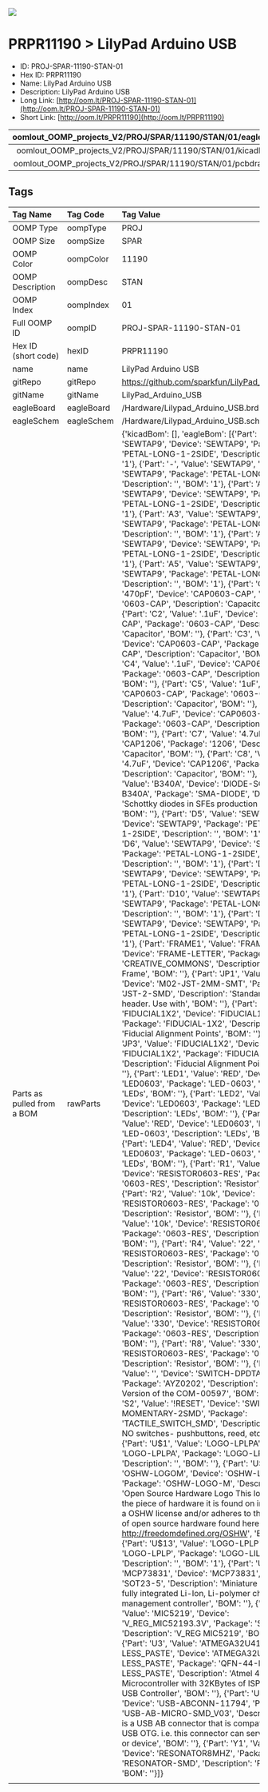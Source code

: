 


  
![][im]
# PRPR11190 > LilyPad Arduino USB

- ID: PROJ-SPAR-11190-STAN-01
- Hex ID: PRPR11190
- Name: LilyPad Arduino USB
- Description: LilyPad Arduino USB
- Long Link: [http://oom.lt/PROJ-SPAR-11190-STAN-01](http://oom.lt/PROJ-SPAR-11190-STAN-01)
- Short Link: [http://oom.lt/PRPR11190](http://oom.lt/PRPR11190)
  

|oomlout_OOMP_projects_V2/PROJ/SPAR/11190/STAN/01/eagleImage.png|oomlout_OOMP_projects_V2/PROJ/SPAR/11190/STAN/01/eagleSchemImage.png|oomlout_OOMP_projects_V2/PROJ/SPAR/11190/STAN/01/kicadPcb3dFront.png|oomlout_OOMP_projects_V2/PROJ/SPAR/11190/STAN/01/kicadPcb3dBack.png|
| :---: | :---: | :---: | :---: |
|oomlout_OOMP_projects_V2/PROJ/SPAR/11190/STAN/01/kicadPcb3d.png|oomlout_OOMP_projects_V2/PROJ/SPAR/11190/STAN/01/bomBack.png|oomlout_OOMP_projects_V2/PROJ/SPAR/11190/STAN/01/bomFront.png|oomlout_OOMP_projects_V2/PROJ/SPAR/11190/STAN/01/pcbdraw.svg|
|oomlout_OOMP_projects_V2/PROJ/SPAR/11190/STAN/01/pcbdrawBack.svg||||

## Tags
  

|Tag Name|Tag Code|Tag Value|
| :--- | :--- | :--- |
|OOMP Type|oompType|PROJ|
|OOMP Size|oompSize|SPAR|
|OOMP Color|oompColor|11190|
|OOMP Description|oompDesc|STAN|
|OOMP Index|oompIndex|01|
|Full OOMP ID|oompID|PROJ-SPAR-11190-STAN-01|
|Hex ID (short code)|hexID|PRPR11190|
|name|name|LilyPad Arduino USB|
|gitRepo|gitRepo|https://github.com/sparkfun/LilyPad_Arduino_USB|
|gitName|gitName|LilyPad_Arduino_USB|
|eagleBoard|eagleBoard|/Hardware/Lilypad_Arduino_USB.brd|
|eagleSchem|eagleSchem|/Hardware/Lilypad_Arduino_USB.sch|
|Parts as pulled from a BOM|rawParts|{'kicadBom': [], 'eagleBom': [{'Part': '+', 'Value': 'SEWTAP9', 'Device': 'SEWTAP9', 'Package': 'PETAL-LONG-1-2SIDE', 'Description': '', 'BOM': '1'}, {'Part': '-', 'Value': 'SEWTAP9', 'Device': 'SEWTAP9', 'Package': 'PETAL-LONG-1-2SIDE', 'Description': '', 'BOM': '1'}, {'Part': 'A2', 'Value': 'SEWTAP9', 'Device': 'SEWTAP9', 'Package': 'PETAL-LONG-1-2SIDE', 'Description': '', 'BOM': '1'}, {'Part': 'A3', 'Value': 'SEWTAP9', 'Device': 'SEWTAP9', 'Package': 'PETAL-LONG-1-2SIDE', 'Description': '', 'BOM': '1'}, {'Part': 'A4', 'Value': 'SEWTAP9', 'Device': 'SEWTAP9', 'Package': 'PETAL-LONG-1-2SIDE', 'Description': '', 'BOM': '1'}, {'Part': 'A5', 'Value': 'SEWTAP9', 'Device': 'SEWTAP9', 'Package': 'PETAL-LONG-1-2SIDE', 'Description': '', 'BOM': '1'}, {'Part': 'C1', 'Value': '470pF', 'Device': 'CAP0603-CAP', 'Package': '0603-CAP', 'Description': 'Capacitor', 'BOM': ''}, {'Part': 'C2', 'Value': '.1uF', 'Device': 'CAP0603-CAP', 'Package': '0603-CAP', 'Description': 'Capacitor', 'BOM': ''}, {'Part': 'C3', 'Value': '.1uF', 'Device': 'CAP0603-CAP', 'Package': '0603-CAP', 'Description': 'Capacitor', 'BOM': ''}, {'Part': 'C4', 'Value': '.1uF', 'Device': 'CAP0603-CAP', 'Package': '0603-CAP', 'Description': 'Capacitor', 'BOM': ''}, {'Part': 'C5', 'Value': '1uF', 'Device': 'CAP0603-CAP', 'Package': '0603-CAP', 'Description': 'Capacitor', 'BOM': ''}, {'Part': 'C6', 'Value': '4.7uF', 'Device': 'CAP0603-CAP', 'Package': '0603-CAP', 'Description': 'Capacitor', 'BOM': ''}, {'Part': 'C7', 'Value': '4.7uF', 'Device': 'CAP1206', 'Package': '1206', 'Description': 'Capacitor', 'BOM': ''}, {'Part': 'C8', 'Value': '4.7uF', 'Device': 'CAP1206', 'Package': '1206', 'Description': 'Capacitor', 'BOM': ''}, {'Part': 'D1', 'Value': 'B340A', 'Device': 'DIODE-SCHOTTKY-B340A', 'Package': 'SMA-DIODE', 'Description': 'Schottky diodes in SFEs production catalog', 'BOM': ''}, {'Part': 'D5', 'Value': 'SEWTAP9', 'Device': 'SEWTAP9', 'Package': 'PETAL-LONG-1-2SIDE', 'Description': '', 'BOM': '1'}, {'Part': 'D6', 'Value': 'SEWTAP9', 'Device': 'SEWTAP9', 'Package': 'PETAL-LONG-1-2SIDE', 'Description': '', 'BOM': '1'}, {'Part': 'D9', 'Value': 'SEWTAP9', 'Device': 'SEWTAP9', 'Package': 'PETAL-LONG-1-2SIDE', 'Description': '', 'BOM': '1'}, {'Part': 'D10', 'Value': 'SEWTAP9', 'Device': 'SEWTAP9', 'Package': 'PETAL-LONG-1-2SIDE', 'Description': '', 'BOM': '1'}, {'Part': 'D11', 'Value': 'SEWTAP9', 'Device': 'SEWTAP9', 'Package': 'PETAL-LONG-1-2SIDE', 'Description': '', 'BOM': '1'}, {'Part': 'FRAME1', 'Value': 'FRAME-LETTER', 'Device': 'FRAME-LETTER', 'Package': 'CREATIVE_COMMONS', 'Description': 'Schematic Frame', 'BOM': ''}, {'Part': 'JP1', 'Value': 'JST-2', 'Device': 'M02-JST-2MM-SMT', 'Package': 'JST-2-SMD', 'Description': 'Standard 2-pin 0.1 header. Use with', 'BOM': ''}, {'Part': 'JP2', 'Value': 'FIDUCIAL1X2', 'Device': 'FIDUCIAL1X2', 'Package': 'FIDUCIAL-1X2', 'Description': 'Fiducial Alignment Points', 'BOM': ''}, {'Part': 'JP3', 'Value': 'FIDUCIAL1X2', 'Device': 'FIDUCIAL1X2', 'Package': 'FIDUCIAL-1X2', 'Description': 'Fiducial Alignment Points', 'BOM': ''}, {'Part': 'LED1', 'Value': 'RED', 'Device': 'LED0603', 'Package': 'LED-0603', 'Description': 'LEDs', 'BOM': ''}, {'Part': 'LED2', 'Value': 'RED', 'Device': 'LED0603', 'Package': 'LED-0603', 'Description': 'LEDs', 'BOM': ''}, {'Part': 'LED3', 'Value': 'RED', 'Device': 'LED0603', 'Package': 'LED-0603', 'Description': 'LEDs', 'BOM': ''}, {'Part': 'LED4', 'Value': 'RED', 'Device': 'LED0603', 'Package': 'LED-0603', 'Description': 'LEDs', 'BOM': ''}, {'Part': 'R1', 'Value': '330', 'Device': 'RESISTOR0603-RES', 'Package': '0603-RES', 'Description': 'Resistor', 'BOM': ''}, {'Part': 'R2', 'Value': '10k', 'Device': 'RESISTOR0603-RES', 'Package': '0603-RES', 'Description': 'Resistor', 'BOM': ''}, {'Part': 'R3', 'Value': '10k', 'Device': 'RESISTOR0603-RES', 'Package': '0603-RES', 'Description': 'Resistor', 'BOM': ''}, {'Part': 'R4', 'Value': '22', 'Device': 'RESISTOR0603-RES', 'Package': '0603-RES', 'Description': 'Resistor', 'BOM': ''}, {'Part': 'R5', 'Value': '22', 'Device': 'RESISTOR0603-RES', 'Package': '0603-RES', 'Description': 'Resistor', 'BOM': ''}, {'Part': 'R6', 'Value': '330', 'Device': 'RESISTOR0603-RES', 'Package': '0603-RES', 'Description': 'Resistor', 'BOM': ''}, {'Part': 'R7', 'Value': '330', 'Device': 'RESISTOR0603-RES', 'Package': '0603-RES', 'Description': 'Resistor', 'BOM': ''}, {'Part': 'R8', 'Value': '330', 'Device': 'RESISTOR0603-RES', 'Package': '0603-RES', 'Description': 'Resistor', 'BOM': ''}, {'Part': 'S1', 'Value': '', 'Device': 'SWITCH-DPDTAYZ0202', 'Package': 'AYZ0202', 'Description': 'DPDT Version of the COM-00597', 'BOM': ''}, {'Part': 'S2', 'Value': '!RESET', 'Device': 'SWITCH-MOMENTARY-2SMD', 'Package': 'TACTILE_SWITCH_SMD', 'Description': 'Various NO switches- pushbuttons, reed, etc', 'BOM': ''}, {'Part': 'U$1', 'Value': 'LOGO-LPLPA', 'Device': 'LOGO-LPLPA', 'Package': 'LOGO-LPA', 'Description': '', 'BOM': ''}, {'Part': 'U$5', 'Value': 'OSHW-LOGOM', 'Device': 'OSHW-LOGOM', 'Package': 'OSHW-LOGO-M', 'Description': 'Open Source Hardware Logo This logo indicates the piece of hardware it is found on incorporates a OSHW license and/or adheres to the definition of open source hardware found here: http://freedomdefined.org/OSHW', 'BOM': ''}, {'Part': 'U$13', 'Value': 'LOGO-LPLP', 'Device': 'LOGO-LPLP', 'Package': 'LOGO-LILYPAD', 'Description': '', 'BOM': '1'}, {'Part': 'U1', 'Value': 'MCP73831', 'Device': 'MCP73831', 'Package': 'SOT23-5', 'Description': 'Miniature single cell, fully integrated Li-Ion, Li-polymer charge management controller', 'BOM': ''}, {'Part': 'U2', 'Value': 'MIC5219', 'Device': 'V_REG_MIC52193.3V', 'Package': 'SOT23-5', 'Description': 'V_REG MIC5219', 'BOM': ''}, {'Part': 'U3', 'Value': 'ATMEGA32U41:1-LESS_PASTE', 'Device': 'ATMEGA32U41:1-LESS_PASTE', 'Package': 'QFN-44-NOPAD_1:1-LESS_PASTE', 'Description': 'Atmel 44-pin 8-bit Microcontroller with 32KBytes of ISP Flash and USB Controller', 'BOM': ''}, {'Part': 'U5', 'Value': '', 'Device': 'USB-ABCONN-11794', 'Package': 'USB-AB-MICRO-SMD_V03', 'Description': 'This is a USB AB connector that is compatible with USB OTG. i.e. this connector can serve as a host or device', 'BOM': ''}, {'Part': 'Y1', 'Value': '8MHz', 'Device': 'RESONATOR8MHZ', 'Package': 'RESONATOR-SMD', 'Description': 'Resonator', 'BOM': ''}]}|
||||



[im]: PROJ/SPAR/11190/STAN/01/kicadPcb3d_450.png
